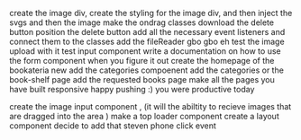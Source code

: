 create the image div,
create the styling for the image div, and then inject the svgs and then the image
make the ondrag classes
download the delete button
position the delete button
add all the necessary event listeners and connect them to the classes
add the fileReader  gbo gbo eh
test the image upload with it
test input component
write a documentation on how to use the form component when you figure it out
create the homepage of the bookateria new
add the categories compoenent
add the categories or the book-shelf page
add the requested books page 
make all the pages you have built responsive
happy pushing :) you were productive today

 
create the image input component , (it will the abiltity to recieve images that are dragged into the area   )
make a top loader component
create a layout component
decide to add that steven phone click event











